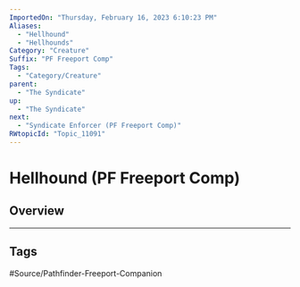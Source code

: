 ```yaml
---
ImportedOn: "Thursday, February 16, 2023 6:10:23 PM"
Aliases:
  - "Hellhound"
  - "Hellhounds"
Category: "Creature"
Suffix: "PF Freeport Comp"
Tags:
  - "Category/Creature"
parent:
  - "The Syndicate"
up:
  - "The Syndicate"
next:
  - "Syndicate Enforcer (PF Freeport Comp)"
RWtopicId: "Topic_11091"
---
```

# Hellhound (PF Freeport Comp)
## Overview

---
## Tags
#Source/Pathfinder-Freeport-Companion

